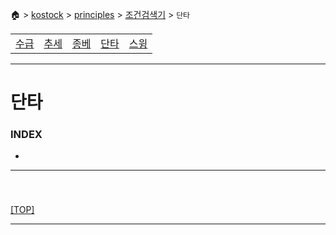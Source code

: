 🏠 > [kostock](../../) > [principles](../) > [조건검색기](./) > `단타`

<table>
  <tr>
    <td><a href="search01.md">수급</a></td>
    <td><a href="search02.md">추세</a></td>
    <td><a href="search03.md">종베</a></td>
    <td><a href="search04.md">단타</a></td>
    <td><a href="search05.md">스윙</a></td>
  </tr>
</table>

---
# 단타

### INDEX
- []()

---
### 

<br/>

[[TOP]](#index)

---